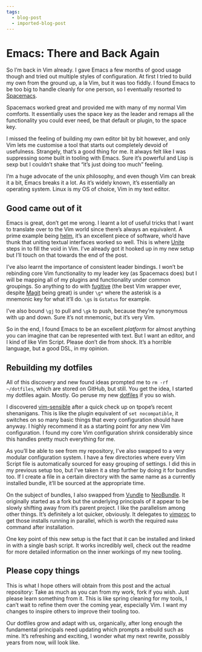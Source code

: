 ```yaml
---
tags:
  - blog-post
  - imported-blog-post
---
```

# Emacs: There and Back Again

So I’m back in Vim already. I gave Emacs a few months of good usage though and tried out multiple styles of configuration. At first I tried to build my own from the ground up, a la Vim, but it was too fiddly. I found Emacs to be too big to handle cleanly for one person, so I eventually resorted to [Spacemacs](https://github.com/syl20bnr/spacemacs).

Spacemacs worked great and provided me with many of my normal Vim comforts. It essentially uses the space key as the leader and remaps all the functionality you could ever need, be that default or plugin, to the space key.

I missed the feeling of building my own editor bit by bit however, and only Vim lets me customise a tool that starts out completely devoid of usefulness. Strangely, that’s a good thing for me. It always felt like I was suppressing some built in tooling with Emacs. Sure it’s powerful and Lisp is sexp but I couldn’t shake that “it’s just doing too much” feeling.

I’m a huge advocate of the unix philosophy, and even though Vim can break it a bit, Emacs breaks it a lot. As it’s widely known, it’s essentially an operating system. Linux is my OS of choice, Vim in my text editor.

## Good came out of it

Emacs is great, don’t get me wrong. I learnt a lot of useful tricks that I want to translate over to the Vim world since there’s always an equivalent. A prime example being [helm](https://github.com/emacs-helm/helm), it’s an excellent piece of software, who’d have thunk that uniting textual interfaces worked so well. This is where [Unite](https://github.com/Shougo/unite.vim) steps in to fill the void in Vim. I’ve already got it hooked up in my new setup but I’ll touch on that towards the end of the post.

I’ve also learnt the importance of consistent leader bindings. I won’t be rebinding core Vim functionality to my leader key (as Spacemacs does) but I will be mapping all of my plugins and functionality under common groupings. So anything to do with [fugitive](https://github.com/tpope/vim-fugitive) (the best Vim wrapper ever, despite [Magit](https://github.com/magit/magit) being great) is under `\g*` where the asterisk is a mnemonic key for what it’ll do. `\gs` is `Gstatus` for example.

I’ve also bound `\gj` to pull and `\gk` to push, because they’re synonymous with up and down. Sure it’s not mnemonic, but it’s very Vim.

So in the end, I found Emacs to be an excellent _platform_ for almost anything you can imagine that can be represented with text. But I want an editor, and I kind of like Vim Script. Please don’t die from shock. It’s a horrible language, but a good DSL, in my opinion.

## Rebuilding my dotfiles

All of this discovery and new found ideas prompted me to `rm -rf ~/dotfiles`, which are stored on GitHub, but still. You get the idea, I started my dotfiles again. Mostly. Go peruse my new [dotfiles](https://github.com/Wolfy87/dotfiles) if you so wish.

I discovered [vim-sensible](https://github.com/tpope/vim-sensible) after a quick check up on tpope’s recent shenanigans. This is like the plugin equivalent of `set nocompatible`, it switches on so many basic things that every configuration should have anyway. I highly recommend it as a starting point for any new Vim configuration. I found my core Vim configuration shrink considerably since this handles pretty much everything for me.

As you’ll be able to see from my repository, I’ve also swapped to a very modular configuration system. I have a few directories where every Vim Script file is automatically sourced for easy grouping of settings. I did this in my previous setup too, but I’ve taken it a step further by doing it for bundles too. If I create a file in a certain directory with the same name as a currently installed bundle, it’ll be sourced at the appropriate time.

On the subject of bundles, I also swapped from [Vundle](https://github.com/gmarik/Vundle.vim) to [NeoBundle](https://github.com/Shougo/neobundle.vim). It originally started as a fork but the underlying principals of it appear to be slowly shifting away from it’s parent project. I like the parallelism among other things. It’s definitely a lot quicker, obviously. It delegates to [vimproc](https://github.com/Shougo/vimproc.vim) to get those installs running in parallel, which is worth the required `make` command after installation.

One key point of this new setup is the fact that it can be installed and linked in with a single bash script. It works incredibly well, check out the readme for more detailed information on the inner workings of my new tooling.

## Please copy things

This is what I hope others will obtain from this post and the actual repository: Take as much as you can from my work, fork if you wish. Just please learn something from it. This is like spring cleaning for my tools, I can’t wait to refine them over the coming year, especially Vim. I want my changes to inspire others to improve their tooling too.

Our dotfiles grow and adapt with us, organically, after long enough the fundamental principals need updating which prompts a rebuild such as mine. It’s refreshing and exciting, I wonder what my next rewrite, possibly years from now, will look like.
